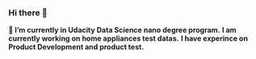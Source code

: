 ### Hi there 👋
**🌱 I’m currently in  Udacity Data Science nano degree program.**
**I am currently working on home appliances test datas.**
**I have experince on Product Development and product test.**
<!--
**BenTata-86/BenTata-86** is a ✨ _special_ ✨ repository because its `README.md` (this file) appears on your GitHub profile.

Here are some ideas to get you started:

- 🔭 I’m currently working on ...
- 🌱 I’m currently learning ...
- 👯 I’m looking to collaborate on ...
- 🤔 I’m looking for help with ...
- 💬 Ask me about ...
- 📫 How to reach me: ...
- 😄 Pronouns: ...
- ⚡ Fun fact: ...
-->
